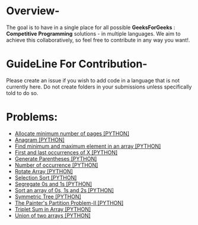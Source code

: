 # Overview-
The goal is to have in a single place for all possible **GeeksForGeeks** : **Competitive Programming** solutions - in multiple languages. We aim to achieve this collaboratively, so feel free to contribute in any way you want!.

# GuideLine For Contribution-
Please create an issue if you wish to add code in a language that is not currently here. Do not create folders in your submissions unless specifically told to do so.

# Problems:

- [Allocate minimum number of pages [PYTHON]](Allocate_minimum_number_of_pages.py)
- [Anagram [PYTHON]](Anagram.py)
- [Find minimum and maximum element in an array [PYTHON]](Find_minimum_and_maximum_element_in_an_array.py)
- [First and last occurrences of X  [PYTHON]](First_and_last_occurrences_of_X.py)
- [Generate Parentheses [PYTHON]](Generate_Parentheses.py)
- [Number of occurrence [PYTHON]](Number_of_occurrence.py)
- [Rotate Array [PYTHON]](Rotate_Array.py)
- [Selection Sort [PYTHON]](Selection_Sort.py)
- [Segregate 0s and 1s [PYTHON]](Segregate_0s_and_1s.py)
- [Sort an array of 0s, 1s and 2s [PYTHON]](Sort_an_array_of_0s_1s_and_2s.py)
- [Symmetric Tree [PYTHON]](Symmetric_Tree.py)
- [The Painter's Partition Problem-II [PYTHON]](The_Painter's_Partition_Problem-II.py)
- [Triplet Sum in Array [PYTHON]](Triplet_Sum_in_Array.py)
- [Union of two arrays [PYTHON]](Union_of_two_arrays.py)

